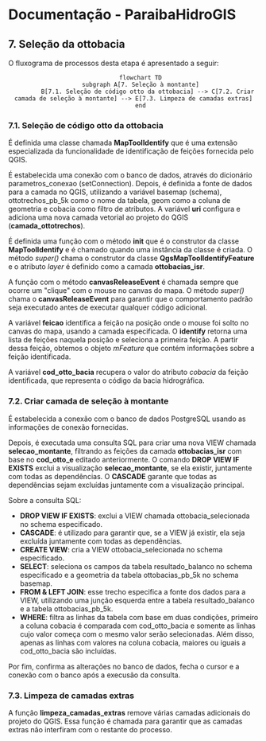 # Documentação - ParaibaHidroGIS

## 7. Seleção da ottobacia

O fluxograma de processos desta etapa é apresentado a seguir:

<center>

```mermaid
    flowchart TD
    subgraph A[7. Seleção à montante]
        B[7.1. Seleção de código otto da ottobacia] --> C[7.2. Criar camada de seleção à montante] --> E[7.3. Limpeza de camadas extras]
    end
```
</center>

### 7.1. Seleção de código otto da ottobacia

É definida uma classe chamada **MapToolIdentify** que é uma extensão especializada da funcionalidade de identificação de feições fornecida pelo QGIS.

É estabelecida uma conexão com o banco de dados, através do dicionário parametros_conexao (setConnection). Depois, é definida a fonte de dados para a camada no QGIS, utilizando a variável basemap (schema), ottotrechos_pb_5k como o nome da tabela, geom como a coluna de geometria e cobacia como filtro de atributos. A variável **uri** configura e adiciona uma nova camada vetorial ao projeto do QGIS (**camada_ottotrechos**). 

É definida uma função com o método **__init__** que é o construtor da classe **MapToolIdentify** e é chamado quando uma instância da classe é criada. O método *super()* chama o construtor da classe **QgsMapToolIdentifyFeature** e o atributo *layer* é definido como a camada **ottobacias_isr**.

A função com o método **canvasReleaseEvent** é chamada sempre que ocorre um "clique" com o mouse no canvas do mapa. O método *super()* chama o **canvasReleaseEvent** para garantir que o comportamento padrão seja executado antes de executar qualquer código adicional.

A variável **feicao** identifica a feição na posição onde o mouse foi solto no canvas do mapa, usando a camada especificada. O **identify** retorna uma lista de feições naquela posição e seleciona a primeira feição. A partir dessa feição, obtemos o objeto *mFeature* que contém informações sobre a feição identificada.

A variável **cod_otto_bacia** recupera o valor do atributo *cobacia* da feição identificada, que representa o código da bacia hidrográfica.

### 7.2. Criar camada de seleção à montante

É estabelecida a conexão com o banco de dados PostgreSQL usando as informações de conexão fornecidas.

Depois, é executada uma consulta SQL para criar uma nova VIEW chamada **selecao_montante**, filtrando as feições da camada **ottobacias_isr** com base no **cod_otto_e** editado anteriormente. O comando **DROP VIEW IF EXISTS** exclui a visualização **selecao_montante**, se ela existir, juntamente com todas as dependências. O **CASCADE** garante que todas as dependências sejam excluídas juntamente com a visualização principal.

Sobre a consulta SQL:

- **DROP VIEW IF EXISTS**: exclui a VIEW chamada ottobacia_selecionada no schema especificado. 
- **CASCADE**: é utilizado para garantir que, se a VIEW já existir, ela seja excluída juntamente com todas as dependências.
- **CREATE VIEW**: cria a VIEW ottobacia_selecionada no schema especificado.
- **SELECT**: seleciona os campos da tabela resultado_balanco no schema especificado e a geometria da tabela ottobacias_pb_5k no schema basemap.
- **FROM & LEFT JOIN**: esse trecho especifica a fonte dos dados para a VIEW, utilizando uma junção esquerda entre a tabela resultado_balanco e a tabela ottobacias_pb_5k.
- **WHERE**: filtra as linhas da tabela com base em duas condições, primeiro a coluna cobacia é comparada com cod_otto_bacia e somente as linhas cujo valor começa com o mesmo valor serão selecionadas. Além disso, apenas as linhas com valores na coluna cobacia, maiores ou iguais a cod_otto_bacia são incluídas.

Por fim, confirma as alterações no banco de dados, fecha o cursor e a conexão com o banco após a execusão da consulta.

### 7.3. Limpeza de camadas extras

A função **limpeza_camadas_extras** remove várias camadas adicionais do projeto do QGIS. Essa função é chamada para garantir que as camadas extras não interfiram com o restante do processo.